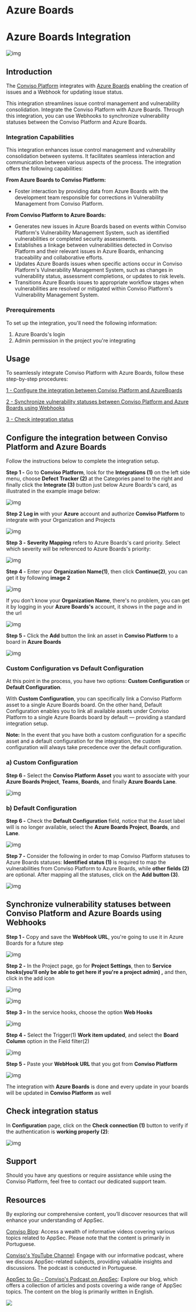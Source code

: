 # Azure Boards

# Azure Boards Integration

<div style={{textAlign: 'center'}}>

![img](../../static/img/azure-boards/azure-boards-logo.png)

</div>



## Introduction[​](https://docs.convisoappsec.com/integrations/azure_boards/#introduction)

The [Conviso Platform](https://cta-service-cms2.hubspot.com/web-interactives/public/v1/track/redirect?encryptedPayload=AVxigLKtcWzoFbzpyImNNQsXC9S54LjJuklwM39zNd7hvSoR%2FVTX%2FXjNdqdcIIDaZwGiNwYii5hXwRR06puch8xINMyL3EXxTMuSG8Le9if9juV3u%2F%2BX%2FCKsCZN1tLpW39gGnNpiLedq%2BrrfmYxgh8G%2BTcRBEWaKasQ%3D&webInteractiveContentId=125788977029&portalId=5613826&__hstc=36751231.4f0e20f0cfb8e070ca47855aa5207464.1713288582555.1713795830588.1713802784475.4&__hssc=36751231.3.1713802784475&__hsfp=202023877) integrates with [Azure Boards](https://azure.microsoft.com/en-us/products/devops/boards) enabling the creation of issues and a Webhook for updating issue status.



This integration streamlines issue control management and vulnerability consolidation. Integrate the Conviso Platform with Azure Boards. Through this integration, you can use Webhooks to synchronize vulnerability statuses between the Conviso Platform and Azure Boards.



### Integration Capabilities[​](https://docs.convisoappsec.com/integrations/azure-#integration-capabilities)

This integration enhances issue control management and vulnerability consolidation between systems. It facilitates seamless interaction and communication between various aspects of the process. The integration offers the following capabilities:

**From Azure Boards to Conviso Platform:**

*   Foster interaction by providing data from Azure Boards with the development team responsible for corrections in Vulnerability Management from Conviso Platform.

**From Conviso Platform to Azure Boards:**

*   Generates new issues in Azure Boards based on events within Conviso Platform's Vulnerability Management System, such as identified vulnerabilities or completed security assessments.
*   Establishes a linkage between vulnerabilities detected in Conviso Platform and their relevant issues in Azure Boards, enhancing traceability and collaborative efforts.
*   Updates Azure Boards issues when specific actions occur in Conviso Platform's Vulnerability Management System, such as changes in vulnerability status, assessment completions, or updates to risk levels.
*   Transitions Azure Boards issues to appropriate workflow stages when vulnerabilities are resolved or mitigated within Conviso Platform's Vulnerability Management System.



### Prerequirements[​](https://docs.convisoappsec.com/integrations/azure_boards#prerequirements)

To set up the integration, you'll need the following information:

1. Azure Boards's login
2. Admin permission in the project you're integrating



## Usage[​](https://docs.convisoappsec.com/integrations/azure_boards#usage)

To seamlessly integrate Conviso Platform with Azure Boards, follow these step-by-step procedures:

[1 - Configure the integration between Conviso Platform and AzureBoards](#configure-the-integration-between-conviso-platform-and-azure-boards)

[2 - Synchronize vulnerability statuses between Conviso Platform and Azure Boards using Webhooks](#synchronize-vulnerability-statuses-between-conviso-platform-and-azure-boards-using-webhooks)

[3 - Check integration status](#check-integration-status)

## Configure the integration between Conviso Platform and Azure Boards

Follow the instructions below to complete the integration setup.

**Step 1 -** Go to **Conviso Platform**, look for the **Integrations (1)** on the left side menu, choose **Defect Tracker (2)** at the Categories panel to the right and finally click the **Integrate (3)** button just below Azure Boards's card, as illustrated in the example image below:



<div style={{textAlign: 'center'}}>

![img](../../static/img/azure-boards/integration-page-azure.png)

</div>



**Step 2** **Log in** with your **Azure** account and authorize **Conviso Platform** to integrate with your Organization and Projects



<div style={{textAlign: 'center'}}>

![img](../../static/img/azure-boards/login.png)

</div>



**Step 3 -** **Severity Mapping** refers to Azure Boards's card priority. Select which severity will be referenced to Azure Boards's priority:



<div style={{textAlign: 'center'}}>

![img](../../static/img/azure-boards/severity-mapping.png)

</div>



**Step 4 -** Enter your **Organization Name(1)**, then click **Continue(2)**, you can get it by following **image 2**

<div style={{textAlign: 'center'}}>

![img](../../static/img/azure-boards/azure-boards-credentials.png)

</div>



If you don't know your **Organization Name**, there's no problem, you can get it by logging in your **Azure Boards's** account, it shows in the page and in the url

<div style={{textAlign: 'center'}}>

![img](../../static/img/azure-boards/azure-organization.png)

</div>


**Step 5 -** Click the **Add** button the link an asset in **Conviso Platform** to a board in **Azure Boards**

<div style={{textAlign: 'center'}}>

![img](../../static/img/azure-boards/azure-add.png)

</div>

### Custom Configuration vs Default Configuration
At this point in the process, you have two options: **Custom Configuration** or **Default Configuration**.

With **Custom Configuration**, you can specifically link a Conviso Platform asset to a single Azure Boards board. On the other hand, Default Configuration enables you to link all available assets under Conviso Platform to a single Azure Boards board by default — providing a standard integration setup.

**Note:** In the event that you have both a custom configuration for a specific asset and a default configuration for the integration, the custom configuration will always take precedence over the default configuration.

### a) Custom Configuration


**Step 6 -** Select the **Conviso Platform Asset** you want to associate with your **Azure Boards Project**, **Teams**, **Boards**, and finally **Azure Boards Lane**.

<div style={{textAlign: 'center'}}>

![img](../../static/img/azure-boards/azure-add-config.png)

</div>

### b) Default Configuration

**Step 6 -** Check the **Default Configuration** field, notice that the Asset label will is no longer available, select the **Azure Boards Project**, **Boards**, and **Lane**.  

<div style={{textAlign: 'center'}}>

![img](../../static/img/azure-boards/default-config.png)

</div>

**Step 7 -** Consider the following in order to map Conviso Platform statuses to Azure Boards statuses: **Identified status (1)** is required to map the vulnerabilities from Conviso Platform to Azure Boards, while **other fields (2)** are optional. After mapping all the statuses, click on the **Add button (3)**.

<div style={{textAlign: 'center'}}>

![img](../../static/img/azure-boards/status-mapping.png)

</div>

## Synchronize vulnerability statuses between Conviso Platform and Azure Boards using Webhooks

**Step 1 -** Copy and save the **WebHook URL**, you're going to use it in Azure Boards for a future step

<div style={{textAlign: 'center'}}>

![img](../../static/img/azure-boards/cp-configuration.png)

</div>

**Step 2 -** In the Project page, go for **Project Settings**, then to **Service hooks(you'll only be able to get here if you're a project admin) ,** and then, click in the add icon

<div style={{textAlign: 'center'}}>

![img](../../static/img/azure-boards/azure-screen.png)

</div>

<div style={{textAlign: 'center'}}>

![img](../../static/img/azure-boards/azure-service-hooks.png)

</div>

**Step 3 -** In the service hooks, choose the option **Web Hooks**

<div style={{textAlign: 'center'}}>

![img](../../static/img/azure-boards/web-hooks-azure.png)

</div>

**Step 4 -** Select the Trigger(1) **Work item updated**, and select the **Board Column** option in the Field filter(2)

<div style={{textAlign: 'center'}}>

![img](../../static/img/azure-boards/state-azure.png)

</div>

**Step 5 -** Paste your **WebHook URL** that you got from **Conviso Platform**

<div style={{textAlign: 'center'}}>

![img](../../static/img/azure-boards/azure-url.png)

</div>

The integration with **Azure Boards** is done and every update in your boards will be updated in **Conviso Platform** as well

## Check integration status

In **Configuration** page, click on the **Check connection (1)** button to verify if the authentication is **working properly (2)**:

<div style={{textAlign: 'center'}}>

![img](../../static/img/azure-boards/check-connection.png)

</div>

## Support[​](https://docs.convisoappsec.com/integrations/azure_boards#support)

Should you have any questions or require assistance while using the Conviso Platform, feel free to contact our dedicated support team.

## Resources[​](https://docs.convisoappsec.com/integrations/azure_boards#resources)

By exploring our comprehensive content, you’ll discover resources that will enhance your understanding of AppSec.

[Conviso Blog](https://bit.ly/3JtXM8A): Access a wealth of informative videos covering various topics related to AppSec. Please note that the content is primarily in Portuguese.

[Conviso's YouTube Channel](https://www.youtube.com/@convisoappsec): Engage with our informative podcast, where we discuss AppSec-related subjects, providing valuable insights and discussions. The podcast is conducted in Portuguese.

[AppSec to Go - Conviso's Podcast on AppSec](https://spoti.fi/43UJQwN): Explore our blog, which offers a collection of articles and posts covering a wide range of AppSec topics. The content on the blog is primarily written in English.

[![](https://no-cache.hubspot.com/cta/default/5613826/interactive-125788977029.png)](https://cta-service-cms2.hubspot.com/web-interactives/public/v1/track/redirect?encryptedPayload=AVxigLKtcWzoFbzpyImNNQsXC9S54LjJuklwM39zNd7hvSoR%2FVTX%2FXjNdqdcIIDaZwGiNwYii5hXwRR06puch8xINMyL3EXxTMuSG8Le9if9juV3u%2F%2BX%2FCKsCZN1tLpW39gGnNpiLedq%2BrrfmYxgh8G%2BTcRBEWaKasQ%3D&webInteractiveContentId=125788977029&portalId=5613826)
